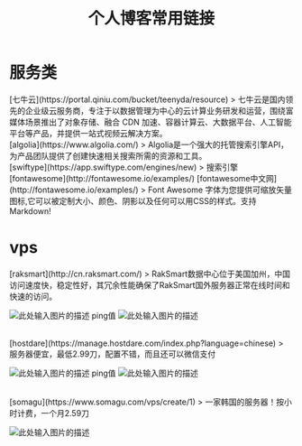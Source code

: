 ﻿---
title: 个人博客常用链接
categories: 
- 实用技术
tags: 
- 链接
- vps
---

<h1><i class="fa fa-user-circle-o" aria-hidden="true"></i>服务类</h1>
[七牛云](https://portal.qiniu.com/bucket/teenyda/resource)
> 七牛云是国内领先的企业级云服务商，专注于以数据管理为中心的云计算业务研发和运营，围绕富媒体场景推出了对象存储、融合 CDN 加速、容器计算云、大数据平台、人工智能平台等产品，并提供一站式视频云解决方案。

<br />
[algolia](https://www.algolia.com/)
> Algolia是一个强大的托管搜索引擎API，为产品团队提供了创建快速相关搜索所需的资源和工具。

<br />
[swiftype](https://app.swiftype.com/engines/new)
> 搜索引擎

<br />
[fontawesome](http://fontawesome.io/examples/) [fontawesome中文网](http://fontawesome.io/examples/)
> Font Awesome 字体为您提供可缩放矢量图标,它可以被定制大小、颜色、阴影以及任何可以用CSS的样式。支持Markdown!

<br />


<h1><i class="fa fa-ravelry" aria-hidden="true"></i>vps</h1>
[raksmart](http://cn.raksmart.com/)
> RakSmart数据中心位于美国加州，中国访问速度快，稳定性好，其冗余性能确保了RakSmart国外服务器正常在线时间和快速的访问。

![此处输入图片的描述][1]
<span id="inline-blue">ping值</span>
![此处输入图片的描述][2]

<br />
[hostdare](https://manage.hostdare.com/index.php?language=chinese)
> 服务器便宜，最低2.99刀，配置不错，而且还可以微信支付

![此处输入图片的描述][3]
<span id="inline-blue">ping值</span>
![此处输入图片的描述][4]

<br />
[somagu](https://www.somagu.com/vps/create/1)
> 一家韩国的服务器！按小时计费，一个月2.59刀

![此处输入图片的描述][5]


  [1]: http://oyy9gorf8.bkt.clouddn.com/raksmart.png
  [2]: http://oyy9gorf8.bkt.clouddn.com/ping_raksmart.png
  [3]: http://oyy9gorf8.bkt.clouddn.com/hostdare.png
  [4]: http://oyy9gorf8.bkt.clouddn.com/ping_hostdart.png
  [5]: http://oyy9gorf8.bkt.clouddn.com/somagu.png